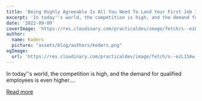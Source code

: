 ```yaml
---
title: 'Being Highly Agreeable Is All You Need To Land Your First Job In Tech.'
excerpt: 'In today''s world, the competition is high, and the demand for qualified employees is even higher....'
date: '2022-09-09'
coverImage: 'https://res.cloudinary.com/practicaldev/image/fetch/s--ezL15Aw_--/c_imagga_scale,f_auto,fl_progressive,h_420,q_auto,w_1000/https://cdn.pixabay.com/photo/2016/10/10/13/42/agree-1728448_960_720.jpg'
author:
  name: Koders
  picture: "assets/blog/authors/koders.png"
ogImage:
  url: 'https://res.cloudinary.com/practicaldev/image/fetch/s--ezL15Aw_--/c_imagga_scale,f_auto,fl_progressive,h_420,q_auto,w_1000/https://cdn.pixabay.com/photo/2016/10/10/13/42/agree-1728448_960_720.jpg'
---
```


In today''s world, the competition is high, and the demand for qualified employees is even higher....

[Read more](https://dev.to/wiseai/being-highly-agreeable-is-all-you-need-to-land-your-first-job-in-tech-2c2c)
